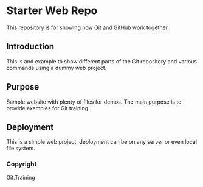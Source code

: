 # Starter Web Repo

This repository is for showing how Git and GitHub work together.

## Introduction

This is and example to show different parts of the Git repository and various commands using a dummy web project.

## Purpose

Sample website with plenty of files for demos. The main purpose is to provide examples for Git training.

## Deployment

This is a simple web project, deployment can be on any server or even local file system.

### Copyright

Git.Training